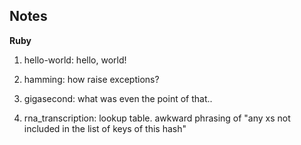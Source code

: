 ## Notes ##

__Ruby__

1. hello-world: hello, world!

3. hamming: how raise exceptions?

2. gigasecond: what was even the point of that..

3. rna_transcription: lookup table. awkward phrasing of "any xs not included in the list of keys of this hash"
